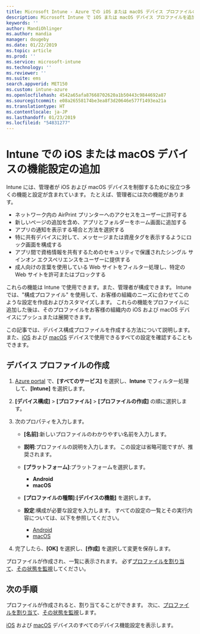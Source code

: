 ```yaml
---
title: Microsoft Intune - Azure での iOS または macOS デバイス プロファイルの作成 | Microsoft Docs
description: Microsoft Intune で iOS または macOS デバイス プロファイルを追加または作成し、AirPrint、ホーム画面のレイアウト、アプリの通知、共有デバイス、シングル サインイン、Web コンテンツ フィルター設定を構成します。
keywords: ''
author: MandiOhlinger
ms.author: mandia
manager: dougeby
ms.date: 01/22/2019
ms.topic: article
ms.prod: ''
ms.service: microsoft-intune
ms.technology: ''
ms.reviewer: ''
ms.suite: ems
search.appverid: MET150
ms.custom: intune-azure
ms.openlocfilehash: 4542a65afa87668702620a1b50443c9844692a87
ms.sourcegitcommit: e08a26558174be3ea8f3d20646e577f1493ea21a
ms.translationtype: HT
ms.contentlocale: ja-JP
ms.lasthandoff: 01/23/2019
ms.locfileid: "54831277"
---
```

# <a name="add-ios-or-macos-device-feature-settings-in-intune"></a>Intune での iOS または macOS デバイスの機能設定の追加

Intune には、管理者が iOS および macOS デバイスを制御するために役立つ多くの機能と設定が含まれています。 たとえば、管理者には次の機能があります。

- ネットワーク内の AirPrint プリンターへのアクセスをユーザーに許可する
- 新しいページの追加を含め、アプリとフォルダーをホーム画面に追加する
- アプリの通知を表示する場合と方法を選択する
- 特に共有デバイスに対して、メッセージまたは資産タグを表示するようにロック画面を構成する
- アプリ間で資格情報を共有するためのセキュリティで保護されたシングル サインオン エクスペリエンスをユーザーに提供する
- 成人向けの言葉を使用している Web サイトをフィルター処理し、特定の Web サイトを許可またはブロックする

これらの機能は Intune で使用できます。また、管理者が構成できます。 Intune では、"構成プロファイル" を使用して、お客様の組織のニーズに合わせてこのような設定を作成およびカスタマイズします。 これらの機能をプロファイルに追加した後は、そのプロファイルをお客様の組織内の iOS および macOS デバイスにプッシュまたは展開できます。

この記事では、デバイス構成プロファイルを作成する方法について説明します。 また、[iOS](ios-device-features-settings.md) および [macOS](macos-device-features-settings.md) デバイスで使用できるすべての設定を確認することもできます。

## <a name="create-a-device-profile"></a>デバイス プロファイルの作成

1. [Azure portal](https://portal.azure.com) で、**[すべてのサービス]** を選択し、**Intune** でフィルター処理して、**[Intune]** を選択します。
2. **[デバイス構成]** > **[プロファイル]** > **[プロファイルの作成]** の順に選択します。
3. 次のプロパティを入力します。

    - **[名前]**:新しいプロファイルのわかりやすい名前を入力します。
    - **説明**:プロファイルの説明を入力します。 この設定は省略可能ですが、推奨されます。
    - **[プラットフォーム]**:プラットフォームを選択します。
        - **Android**
        - **macOS**
    - **[プロファイルの種類]**:**[デバイスの機能]** を選択します。
    - **設定**:構成が必要な設定を入力します。 すべての設定の一覧とその実行内容については、以下を参照してください。

        - [Android](ios-device-features-settings.md)
        - [macOS](macos-device-features-settings.md)

4. 完了したら、**[OK]** を選択し、**[作成]** を選択して変更を保存します。

プロファイルが作成され、一覧に表示されます。 必ず[プロファイルを割り当て](device-profile-assign.md)、[その状態を監視](device-profile-monitor.md)してください。

## <a name="next-steps"></a>次の手順

プロファイルが作成されると、割り当てることができます。 次に、[プロファイルを割り当て](device-profile-assign.md)、[その状態を監視](device-profile-monitor.md)します。

[iOS](ios-device-features-settings.md) および [macOS](macos-device-features-settings.md) デバイスのすべてのデバイス機能設定を表示します。